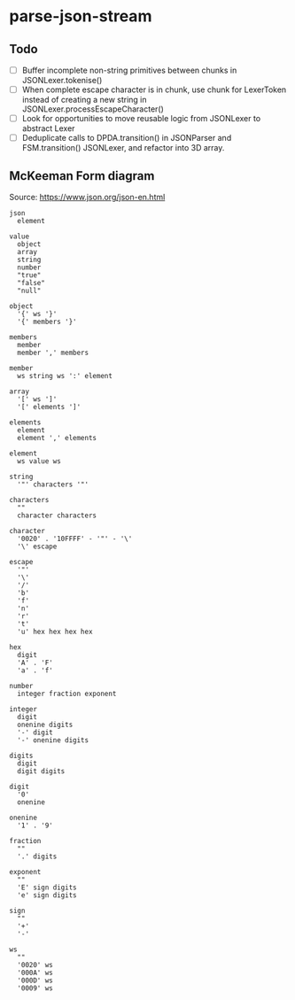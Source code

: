 # parse-json-stream

## Todo
- [ ] Buffer incomplete non-string primitives between chunks in JSONLexer.tokenise()
- [ ] When complete escape character is in chunk, use chunk for LexerToken instead of creating a new string in JSONLexer.processEscapeCharacter()
- [ ] Look for opportunities to move reusable logic from JSONLexer to abstract Lexer
- [ ] Deduplicate calls to DPDA.transition() in JSONParser and FSM.transition() JSONLexer, and refactor into 3D array.

## McKeeman Form diagram
Source: https://www.json.org/json-en.html

```
json
  element

value
  object
  array
  string
  number
  "true"
  "false"
  "null"

object
  '{' ws '}'
  '{' members '}'

members
  member
  member ',' members

member
  ws string ws ':' element

array
  '[' ws ']'
  '[' elements ']'

elements
  element
  element ',' elements

element
  ws value ws

string
  '"' characters '"'

characters
  ""
  character characters

character
  '0020' . '10FFFF' - '"' - '\'
  '\' escape

escape
  '"'
  '\'
  '/'
  'b'
  'f'
  'n'
  'r'
  't'
  'u' hex hex hex hex

hex
  digit
  'A' . 'F'
  'a' . 'f'

number
  integer fraction exponent

integer
  digit
  onenine digits
  '-' digit
  '-' onenine digits

digits
  digit
  digit digits

digit
  '0'
  onenine

onenine
  '1' . '9'

fraction
  ""
  '.' digits

exponent
  ""
  'E' sign digits
  'e' sign digits

sign
  ""
  '+'
  '-'

ws
  ""
  '0020' ws
  '000A' ws
  '000D' ws
  '0009' ws
```
